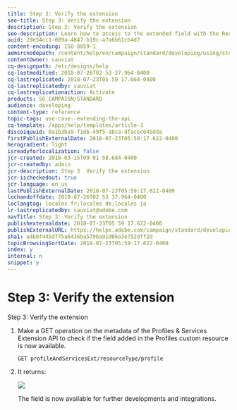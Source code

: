 ```yaml
---
title: Step 3: Verify the extension
seo-title: Step 3: Verify the extension
description: Step 3: Verify the extension
seo-description: Learn how to access to the extended field with the Rest API.
uuid: 29e54cc1-089a-4847-b19c-a7a6b61cb4d7
content-encoding: ISO-8859-1
aemsrcnodepath: /content/help/en/campaign/standard/developing/using/step-3--verify-the-extension
contentOwner: sauviat
cq-designpath: /etc/designs/help
cq-lastmodified: 2018-07-26T02 53 37.964-0400
cq-lastreplicated: 2018-07-23T05 59 17.664-0400
cq-lastreplicatedby: sauviat
cq-lastreplicationaction: Activate
products: SG_CAMPAIGN/STANDARD
audience: developing
content-type: reference
topic-tags: use-case--extending-the-api
cq-template: /apps/help/templates/article-3
discoiquuid: 0a1b3ba9-f1d6-49f5-abca-dfacec645dda
firstPublishExternalDate: 2018-07-23T05:59:17.622-0400
herogradient: light
isreadyforlocalization: false
jcr-created: 2018-03-15T09 01 58.684-0400
jcr-createdby: admin
jcr-description: Step 3  Verify the extension
jcr-ischeckedout: true
jcr-language: en_us
lastPublishExternalDate: 2018-07-23T05:59:17.622-0400
lochandoffdate: 2018-07-26T02 53 37.964-0400
loclangtag: locales fr;locales de;locales ja
lr-lastreplicatedby: sauviat@adobe.com
navTitle: Step 3: Verify the extension
publishexternaldate: 2018-07-23T05 59 17.622-0400
publishExternalURL: https://helpx.adobe.com/campaign/standard/developing/using/step-3--verify-the-extension.html
sha1: a4bbf445d775a6436ba579ba91d06a3e752dff2d
topicBrowsingSortDate: 2018-07-23T05:59:17.622-0400
index: y
internal: n
snippet: y
---
```


# Step 3: Verify the extension

Step 3: Verify the extension

1. Make a GET operation on the metadata of the Profiles & Services Extension API to check if the field added in the Profiles custom resource is now available.

   ```
   GET profileAndServicesExt/resourceType/profile
   ```

1. It returns:

   ![](assets/extendPandSAPIview.png)

   The field is now available for further developments and integrations.

